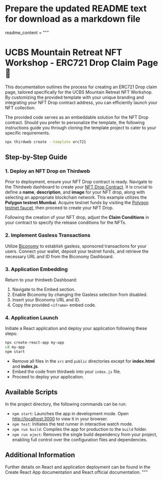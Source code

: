 # Prepare the updated README text for download as a markdown file

readme_content = """
# UCBS Mountain Retreat NFT Workshop - ERC721 Drop Claim Page 🗻

This documentation outlines the process for creating an ERC721 Drop claim page, tailored specifically for the UCBS Mountain Retreat NFT Workshop. By customizing the provided template with your unique branding and integrating your NFT Drop contract address, you can efficiently launch your NFT collection.

The provided code serves as an embeddable solution for the NFT Drop contract. Should you prefer to personalize the template, the following instructions guide you through cloning the template project to cater to your specific requirements.
```bash
npx thirdweb create --template erc721
```
## Step-by-Step Guide

### 1. Deploy an NFT Drop on Thirdweb

Prior to deployment, ensure your NFT Drop contract is ready. Navigate to the Thirdweb dashboard to create your [NFT Drop Contract](https://thirdweb.com/thirdweb.eth/DropERC721). It is crucial to define a **name**, **description**, and **image** for your NFT drop, along with selecting an appropriate blockchain network. This example utilizes the **Polygon testnet Mumbai**. Acquire testnet funds by visiting the [Polygon testnet faucet](https://faucet.polygon.technology/), then proceed to create your NFT Drop.

Following the creation of your NFT drop, adjust the **Claim Conditions** in your contract to specify the release conditions for the NFTs.

### 2. Implement Gasless Transactions

Utilize [Biconomy](https://dashboard.biconomy.io/paymasters/57d68aac-4eb3-4f4d-829f-fbe52bdce8a0/gas-tank) to establish gasless, sponsored transactions for your users. Connect your wallet, deposit your testnet funds, and retrieve the necessary URL and ID from the Biconomy Dashboard.

### 3. Application Embedding

Return to your thirdweb Dashboard:
1. Navigate to the Embed section.
2. Enable Biconomy by changing the Gasless selection from disabled.
3. Insert your Biconomy URL and ID.
4. Copy the provided `<iframe>` embed code.

### 4. Application Launch

Initiate a React application and deploy your application following these steps:

```sh
npx create-react-app my-app
cd my-app
npm start
```
- Remove all files in the `src` and `public` directories except for **index.html** and **index.js**.
- Embed the code from thirdweb into your `index.js` file.
- Proceed to deploy your application.

## Available Scripts

In the project directory, the following commands can be run:

- `npm start`: Launches the app in development mode. Open [http://localhost:3000](http://localhost:3000) to view it in your browser.
- `npm test`: Initiates the test runner in interactive watch mode.
- `npm run build`: Compiles the app for production to the `build` folder.
- `npm run eject`: Removes the single build dependency from your project, enabling full control over the configuration files and dependencies.

## Additional Information

Further details on React and application deployment can be found in the Create React App documentation and React official documentation.
"""

